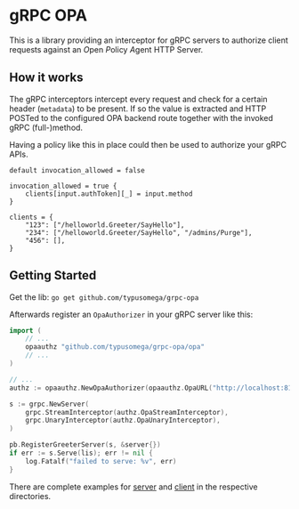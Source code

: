 # gRPC OPA

This is a library providing an interceptor for gRPC servers to authorize client requests against an *O*pen *P*olicy *A*gent HTTP Server.

## How it works

The gRPC interceptors intercept every request and check for a certain header (`metadata`) to be present. If so the value is extracted and HTTP POSTed to the configured OPA backend route together with the invoked gRPC (full-)method.

Having a policy like this in place could then be used to authorize your gRPC APIs.

```rego
default invocation_allowed = false

invocation_allowed = true {
    clients[input.authToken][_] = input.method
}

clients = {
    "123": ["/helloworld.Greeter/SayHello"],
    "234": ["/helloworld.Greeter/SayHello", "/admins/Purge"],
    "456": [],
}
```

## Getting Started

Get the lib: `go get github.com/typusomega/grpc-opa`

Afterwards register an `OpaAuthorizer` in your gRPC server like this:

```go
import (
	// ...
    opaauthz "github.com/typusomega/grpc-opa/opa"
    // ...
)

// ...
authz := opaauthz.NewOpaAuthorizer(opaauthz.OpaURL("http://localhost:8181/v1/data/apis/invocation_allowed"))

s := grpc.NewServer(
    grpc.StreamInterceptor(authz.OpaStreamInterceptor),
    grpc.UnaryInterceptor(authz.OpaUnaryInterceptor),
)

pb.RegisterGreeterServer(s, &server{})
if err := s.Serve(lis); err != nil {
    log.Fatalf("failed to serve: %v", err)
}
```

There are complete examples for [server](./example-server/server.go) and [client](./example-client/client.go) in the respective directories.





